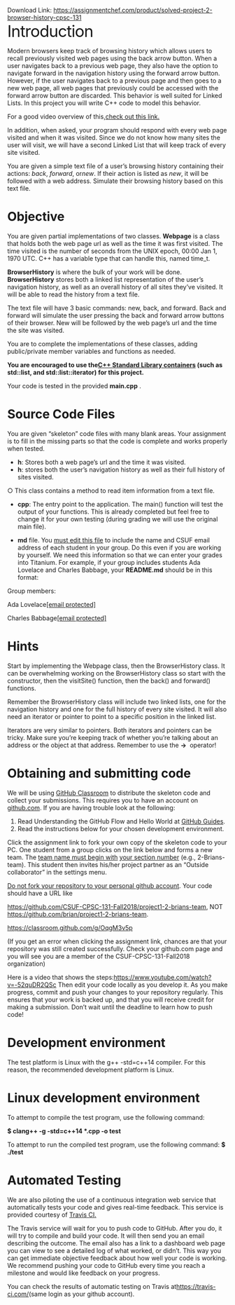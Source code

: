 Download Link: https://assignmentchef.com/product/solved-project-2-browser-history-cpsc-131
<br>
<span style="font-size: 2.61792em; letter-spacing: -1px; font-family: -apple-system, BlinkMacSystemFont, 'Segoe UI', Roboto, Oxygen-Sans, Ubuntu, Cantarell, 'Helvetica Neue', sans-serif;">Introduction</span>

Modern browsers keep track of browsing history which allows users to recall previously visited web pages using the back arrow button. When a user navigates back to a previous web page, they also have the option to navigate forward in the navigation history using the forward arrow button. However, if the user navigates back to a previous page and then goes to a new web page, all web pages that previously could be accessed with the forward arrow button are discarded. This behavior is well suited for Linked Lists. In this project you will write C++ code to model this behavior.




For a good video overview of this, <u>​</u><a href="https://youtu.be/_jQhALI4ujg?t=7m10s">check out this link</a><u>​</u><a href="https://youtu.be/_jQhALI4ujg?t=7m10s">.</a>




In addition, when asked, your program should respond with every web page visited and when it was visited. Since we do not know how many sites the user will visit, we will have a second Linked List that will keep track of every site visited.




You are given a simple text file of a user’s browsing history containing their actions: ​<em>back</em>​, <em>forward</em>​, or ​<em>new</em>​. If their action is listed as ​<em>new</em>​, it will be followed with a web address. Simulate their browsing history based on this text file.




<h1>Objective</h1>

You are given partial implementations of two classes. <strong>Webpage​</strong>​      is a class that holds both the web page url as well as the time it was first visited. The time visited is the number of seconds from the UNIX epoch, 00:00 Jan 1, 1970 UTC. C++ has a variable type that can handle this, named time_t.




<strong>BrowserHistory​</strong> is where the bulk of your work will be done. <strong>BrowserHistory​</strong>​ stores both a linked list representation of the user’s navigation history, as well as an overall history of all sites they’ve visited. It will be able to read the history from a text file.




The text file will have 3 basic commands: new, back, and forward. Back and forward will simulate the user pressing the back and forward arrow buttons of their browser. New will be followed by the web page’s url and the time the site was visited.




You are to complete the implementations of these classes, adding public/private member variables and functions as needed.




<strong>You are encouraged to use the </strong><u>​</u><a href="http://www.cplusplus.com/reference/list/list/"><strong>C++ Standard Library containers</strong></a>​<strong> (such as std::list, and std::list::iterator) for this project.</strong>




Your code is tested in the provided <strong>main.cpp​</strong>​    .




<h1>Source Code Files</h1>

You are given “skeleton” code files with many blank areas. Your assignment is to fill in the missing parts so that the code is complete and works properly when tested.

<ul>

 <li><strong>h​</strong>: Stores both a web page’s url and the time it was visited.</li>

 <li><strong>h​</strong>: stores both the user’s navigation history as well as their full history of sites visited.</li>

</ul>

○    This class contains a method to read item information from a text file.

<ul>

 <li><strong>cpp​</strong>: The entry point to the application. The main() function will test the output of your functions. This is already completed but feel free to change it for your own testing (during grading we will use the original main file).</li>

</ul>




<ul>

 <li><strong>md​</strong> file. You <u>​must edit this file</u>​ to include the name and CSUF email address of each student in your group. Do this even if you are working by yourself. We need this information so that we can enter your grades into Titanium. For example, if your group includes students Ada Lovelace and Charles Babbage, your <strong>README.md​</strong>​ should be in this format:</li>

</ul>

Group members:

Ada Lovelace <u>​</u><u><a href="/cdn-cgi/l/email-protection" class="__cf_email__" data-cfemail="204144414c4f56454c414345604353550e46554c4c4552544f4e0e454455">[email protected]</a></u>

Charles Babbage <u>​</u><u><a href="/cdn-cgi/l/email-protection" class="__cf_email__" data-cfemail="e98a81889b858c9a8b888ba98a9a9cc78f9c85858c9b9d8687c78c8d9c">[email protected]</a></u>




<h1>Hints</h1>

Start by implementing the Webpage class, then the BrowserHistory class. It can be overwhelming working on the BrowserHistory class so start with the constructor, then the visitSite() function, then the back() and forward() functions.




Remember the BrowserHistory class will include two linked lists, one for the navigation history and one for the full history of every site visited. It will also need an iterator or pointer to point to a specific position in the linked list.




Iterators are very similar to pointers. Both iterators and pointers can be tricky. Make sure you’re keeping track of whether you’re talking about an address or the object at that address. Remember to use the <strong>-&gt;</strong>​ <strong>​</strong> operator!




<h1>Obtaining and submitting code</h1>

We will be using ​<a href="https://classroom.github.com/">GitHub Classroom</a><u>​</u> to distribute the skeleton code and collect your submissions. This requires you to have an account on ​<a href="https://github.com/">github.com</a>​. If you are having trouble look at the following:

<ol>

 <li>Read Understanding the GitHub Flow and Hello World at <u>​</u><a href="https://guides.github.com/">GitHub Guides</a>​.</li>

 <li>Read the instructions below for your chosen development environment.</li>

</ol>




Click the assignment link to fork your own copy of the skeleton code to your PC. One student from a group clicks on the link below and forms a new team. The ​<u>team name must begin with</u> <u>your section number</u><u>​</u> (e.g., 2-Brians-team). This student then invites his/her project partner as an “Outside collaborator” in the settings menu.




<u>Do not fork your repository to your personal github account</u>​. Your code should have a URL like

https://github.com/CSUF-CPSC-131-Fall2018/project1-2-brians-team, NOT https://github.com/brian/project1-2-brians-team.

<a href="https://classroom.github.com/g/OqgM3v5p">https://classroom.github.com/g/OqgM3v5p</a>




(If you get an error when clicking the assignment link, chances are that your repository was still created successfully. Check your github.com page and you will see you are a member of the CSUF-CPSC-131-Fall2018 organization)




Here is a video that shows the steps: ​<a href="https://www.youtube.com/watch?v=-52quDR2QSc">https://www.youtube.com/watch?v=-52quDR2QSc</a> Then edit your code locally as you develop it. As you make progress, commit and push your changes to your repository regularly. This ensures that your work is backed up, and that you will receive credit for making a submission. Don’t wait until the deadline to learn how to push code!




<h1>Development environment</h1>

The test platform is Linux with the g++ -std=c++14 compiler. For this reason, the recommended development platform is Linux.

<h1>Linux development environment</h1>

To attempt to compile the test program, use the following command:

<strong>$ clang++ -g -std=c++14 *.cpp -o test</strong>




To attempt to run the compiled test program, use the following command: <strong>$ ./test</strong>




<h1>Automated Testing</h1>

We are also piloting the use of a continuous integration web service that automatically tests your code and gives real-time feedback. This service is provided courtesy of ​<a href="https://travis-ci.com/">Travis CI</a><u>​</u><a href="https://travis-ci.com/">.</a>




The Travis service will wait for you to push code to GitHub. After you do, it will try to compile and build your code. It will then send you an email describing the outcome. The email also has a link to a dashboard web page you can view to see a detailed log of what worked, or didn’t. This way you can get immediate objective feedback about how well your code is working. We recommend pushing your code to GitHub every time you reach a milestone and would like feedback on your progress.




You can check the results of automatic testing on Travis at ​<a href="https://travis-ci.com/">https://travis-ci.com/</a><u>​</u> (same login as your github account).


